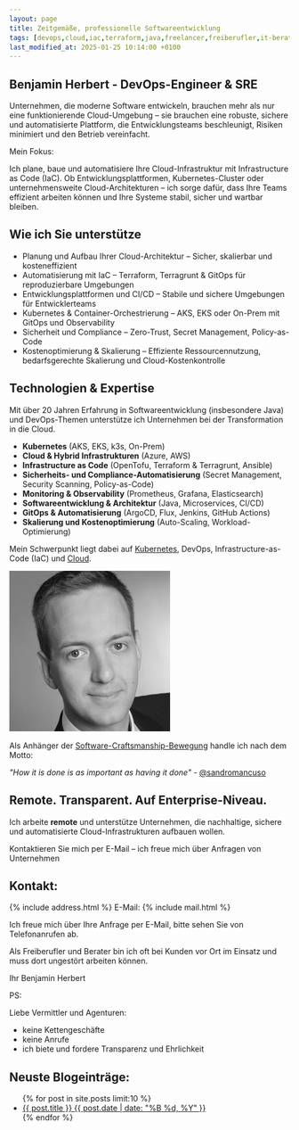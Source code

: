 ```yaml
---
layout: page
title: Zeitgemäße, professionelle Softwareentwicklung
tags: [devops,cloud,iac,terraform,java,freelancer,freiberufler,it-beratung,software,ci,cd,cloud,aks]
last_modified_at: 2025-01-25 10:14:00 +0100
---
```


## Benjamin Herbert - DevOps-Engineer & SRE

Unternehmen, die moderne Software entwickeln, brauchen mehr als nur eine funktionierende Cloud-Umgebung – sie brauchen eine robuste, sichere und automatisierte Plattform, die Entwicklungsteams beschleunigt, Risiken minimiert und den Betrieb vereinfacht.

Mein Fokus: 

Ich plane, baue und automatisiere Ihre Cloud-Infrastruktur mit Infrastructure as Code (IaC). Ob Entwicklungsplattformen, Kubernetes-Cluster oder unternehmensweite Cloud-Architekturen – ich sorge dafür, dass Ihre Teams effizient arbeiten können und Ihre Systeme stabil, sicher und wartbar bleiben.

## Wie ich Sie unterstütze

* Planung und Aufbau Ihrer Cloud-Architektur – Sicher, skalierbar und kosteneffizient
* Automatisierung mit IaC – Terraform, Terragrunt & GitOps für reproduzierbare Umgebungen
* Entwicklungsplattformen und CI/CD – Stabile und sichere Umgebungen für Entwicklerteams
* Kubernetes & Container-Orchestrierung – AKS, EKS oder On-Prem mit GitOps und Observability
* Sicherheit und Compliance – Zero-Trust, Secret Management, Policy-as-Code
* Kostenoptimierung & Skalierung – Effiziente Ressourcennutzung, bedarfsgerechte Skalierung und Cloud-Kostenkontrolle

## Technologien & Expertise 

Mit über 20 Jahren Erfahrung in Softwareentwicklung (insbesondere Java) und DevOps-Themen unterstütze ich Unternehmen bei der Transformation in die Cloud.

* **Kubernetes** (AKS, EKS, k3s, On-Prem)
* **Cloud & Hybrid Infrastrukturen** (Azure, AWS)
* **Infrastructure as Code** (OpenTofu, Terraform & Terragrunt, Ansible)
* **Sicherheits- und Compliance-Automatisierung** (Secret Management, Security Scanning, Policy-as-Code)
* **Monitoring & Observability** (Prometheus, Grafana, Elasticsearch)
* **Softwareentwicklung & Architektur** (Java, Microservices, CI/CD)
*	**GitOps & Automatisierung** (ArgoCD, Flux, Jenkins, GitHub Actions)
* **Skalierung und Kostenoptimierung** (Auto-Scaling, Workload-Optimierung)

Mein Schwerpunkt liegt dabei auf [Kubernetes](https://www.herbert.cc/tags/#kubernetes), DevOps, Infrastructure-as-Code (IaC) und [Cloud](https://www.herbert.cc/tags/#cloud).

<div>
 <img src="images/bh.jpg" alt="Foto von Benjamin Herbert"/>
</div>

Als Anhänger der [Software-Craftsmanship-Bewegung](http://manifesto.softwarecraftsmanship.org/#/de)
handle ich nach dem Motto:

<cite>"How it is done is as important as having it done"</cite> - [@sandromancuso](https://twitter.com/sandromancuso)

## Remote. Transparent. Auf Enterprise-Niveau.

Ich arbeite **remote** und unterstütze Unternehmen, die nachhaltige, sichere und automatisierte Cloud-Infrastrukturen aufbauen wollen.

Kontaktieren Sie mich per E-Mail – ich freue mich über Anfragen von Unternehmen

## Kontakt:

{% include address.html %}
E-Mail: {% include mail.html %}

Ich freue mich über Ihre Anfrage per E-Mail, bitte sehen Sie von Telefonanrufen ab.

Als Freiberufler und Berater bin ich oft bei Kunden vor Ort im Einsatz und muss dort
ungestört arbeiten können.

Ihr
Benjamin Herbert

PS:

Liebe Vermittler und Agenturen:

- keine Kettengeschäfte
- keine Anrufe
- ich biete und fordere Transparenz und Ehrlichkeit

## Neuste Blogeinträge:

<ul class="post-list">
{% for post in site.posts limit:10 %}
  <li><article><a href="{{ site.url }}{{ post.url }}">{{ post.title }} <span class="entry-date"><time datetime="{{ post.date | date_to_xmlschema }}">{{ post.date | date: "%B %d, %Y" }}</time></span></a></article></li>
{% endfor %}
</ul>
